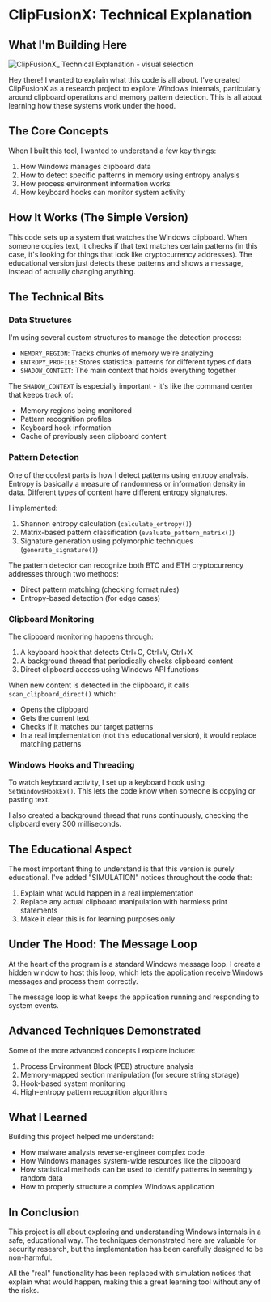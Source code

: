 # ClipFusionX: Technical Explanation

## What I'm Building Here

![ClipFusionX_ Technical Explanation - visual selection](https://github.com/user-attachments/assets/46926cb5-1566-4f71-be16-4c2ec3e130f8)

Hey there! I wanted to explain what this code is all about. I've created ClipFusionX as a research project to explore Windows internals, particularly around clipboard operations and memory pattern detection. This is all about learning how these systems work under the hood.

## The Core Concepts

When I built this tool, I wanted to understand a few key things:

1. How Windows manages clipboard data
2. How to detect specific patterns in memory using entropy analysis
3. How process environment information works
4. How keyboard hooks can monitor system activity

## How It Works (The Simple Version)

This code sets up a system that watches the Windows clipboard. When someone copies text, it checks if that text matches certain patterns (in this case, it's looking for things that look like cryptocurrency addresses). The educational version just detects these patterns and shows a message, instead of actually changing anything.

## The Technical Bits

### Data Structures

I'm using several custom structures to manage the detection process:

- `MEMORY_REGION`: Tracks chunks of memory we're analyzing
- `ENTROPY_PROFILE`: Stores statistical patterns for different types of data
- `SHADOW_CONTEXT`: The main context that holds everything together

The `SHADOW_CONTEXT` is especially important - it's like the command center that keeps track of:
- Memory regions being monitored
- Pattern recognition profiles
- Keyboard hook information
- Cache of previously seen clipboard content

### Pattern Detection

One of the coolest parts is how I detect patterns using entropy analysis. Entropy is basically a measure of randomness or information density in data. Different types of content have different entropy signatures.

I implemented:

1. Shannon entropy calculation (`calculate_entropy()`)
2. Matrix-based pattern classification (`evaluate_pattern_matrix()`)
3. Signature generation using polymorphic techniques (`generate_signature()`)

The pattern detector can recognize both BTC and ETH cryptocurrency addresses through two methods:
- Direct pattern matching (checking format rules)
- Entropy-based detection (for edge cases)

### Clipboard Monitoring

The clipboard monitoring happens through:

1. A keyboard hook that detects Ctrl+C, Ctrl+V, Ctrl+X
2. A background thread that periodically checks clipboard content
3. Direct clipboard access using Windows API functions

When new content is detected in the clipboard, it calls `scan_clipboard_direct()` which:
- Opens the clipboard
- Gets the current text
- Checks if it matches our target patterns
- In a real implementation (not this educational version), it would replace matching patterns

### Windows Hooks and Threading

To watch keyboard activity, I set up a keyboard hook using `SetWindowsHookEx()`. This lets the code know when someone is copying or pasting text.

I also created a background thread that runs continuously, checking the clipboard every 300 milliseconds.

## The Educational Aspect

The most important thing to understand is that this version is purely educational. I've added "SIMULATION" notices throughout the code that:

1. Explain what would happen in a real implementation
2. Replace any actual clipboard manipulation with harmless print statements
3. Make it clear this is for learning purposes only

## Under The Hood: The Message Loop

At the heart of the program is a standard Windows message loop. I create a hidden window to host this loop, which lets the application receive Windows messages and process them correctly.

The message loop is what keeps the application running and responding to system events.

## Advanced Techniques Demonstrated

Some of the more advanced concepts I explore include:

1. Process Environment Block (PEB) structure analysis
2. Memory-mapped section manipulation (for secure string storage)
3. Hook-based system monitoring
4. High-entropy pattern recognition algorithms

## What I Learned

Building this project helped me understand:
- How malware analysts reverse-engineer complex code
- How Windows manages system-wide resources like the clipboard
- How statistical methods can be used to identify patterns in seemingly random data
- How to properly structure a complex Windows application

## In Conclusion

This project is all about exploring and understanding Windows internals in a safe, educational way. The techniques demonstrated here are valuable for security research, but the implementation has been carefully designed to be non-harmful.

All the "real" functionality has been replaced with simulation notices that explain what would happen, making this a great learning tool without any of the risks.
